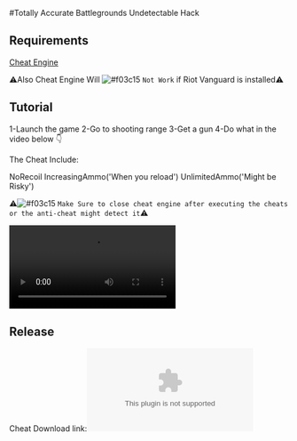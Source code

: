 #Totally Accurate Battlegrounds Undetectable Hack

## Requirements

[Cheat Engine](https://www.cheatengine.org/)

⚠️Also Cheat Engine Will ![#f03c15](https://via.placeholder.com/15/f03c15/000000?text=+) `Not Work` if Riot Vanguard is installed⚠️

## Tutorial

1-Launch the game
2-Go to shooting range
3-Get a gun
4-Do what in the video below 👇

The Cheat Include:

NoRecoil
IncreasingAmmo('When you reload')
UnlimitedAmmo('Might be Risky')

⚠️![#f03c15](https://via.placeholder.com/15/f03c15/000000?text=+) `Make Sure to close cheat engine after executing the cheats or the anti-cheat might detect it`⚠️

![Tutorial](https://github.com/cripser/TABG_HACK/blob/main/Tutorial_Video.mp4)

## Release
Cheat Download link:![here](https://github.com/cripser/TABG_HACK/releases/download/TABG_HACK/TABG_HACK.zip)
